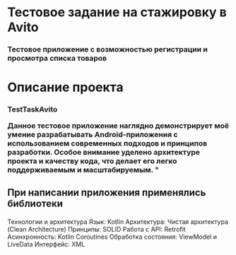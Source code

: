 <h1 align="left">Тестовое задание на стажировку в Avito</h1>

<h3 align="left">Тестовое приложение с возможностью регистрации и просмотра списка товаров</h3>

<h1 align="left">Описание проекта</h1>

<h3 align="left">TestTaskAvito 
  
Данное тестовое приложение наглядно демонстрирует моё умение разрабатывать Android-приложения с использованием 
современных подходов и принципов разработки. Особое внимание уделено архитектуре проекта и качеству кода, 
что делает его легко поддерживаемым и масштабируемым.
"</h3>

<h2 align="left">При написании приложения применялись библиотеки</h2>
<h4 align="left"></h4>

Технологии и архитектура
Язык: Kotlin
Архитектура: Чистая архитектура (Clean Architecture)
Принципы: SOLID
Работа с API: Retrofit
Асинхронность: Kotlin Coroutines
Обработка состояния: ViewModel и LiveData
Интерфейс: XML 
</h4>
